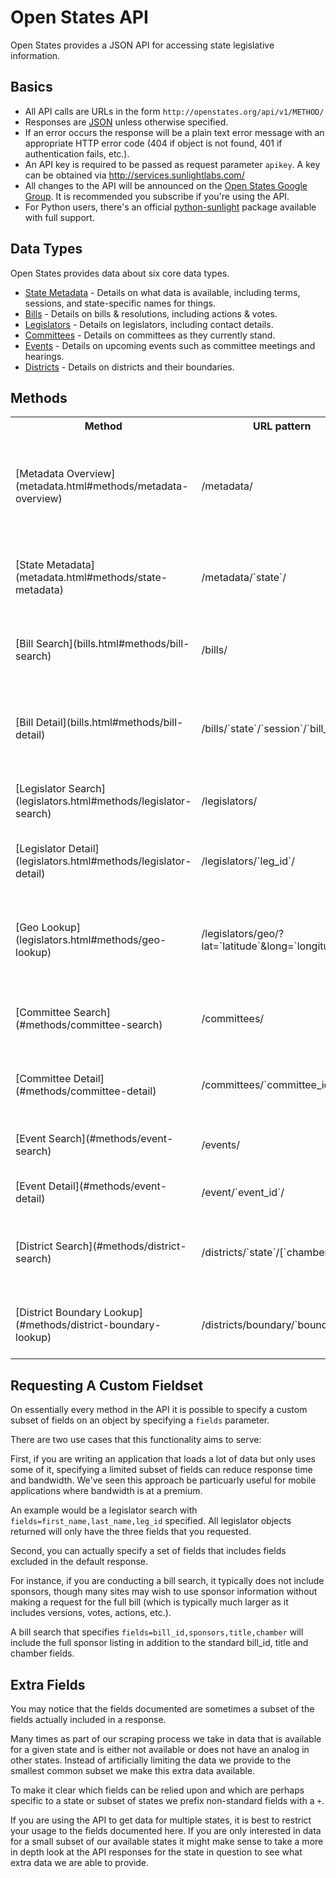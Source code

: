 Open States API
===============

Open States provides a JSON API for accessing state legislative information.

Basics
------

* All API calls are URLs in the form ``http://openstates.org/api/v1/METHOD/``
* Responses are [JSON](http://json.org) unless otherwise specified.
* If an error occurs the response will be a plain text error message with an appropriate HTTP error code (404 if object is not found, 401 if authentication fails, etc.).
* An API key is required to be passed as request parameter ``apikey``.   A key can be obtained via http://services.sunlightlabs.com/
* All changes to the API will be announced on the [Open States Google Group](http://groups.google.com/group/fifty-state-project/).  It is recommended you subscribe if you're using the API.
* For Python users, there's an official [python-sunlight](http://python-sunlight.readthedocs.org) package available with full support.

Data Types
----------

Open States provides data about six core data types.

* [State Metadata](metadata.html#metadata-fields) - Details on what data is available, including terms, sessions, and state-specific names for things.
* [Bills](bills.html#bill-fields) - Details on bills & resolutions, including actions & votes.
* [Legislators](legislators.html#legislator-fields) - Details on legislators, including contact details.
* [Committees](committees.html#committee-fields) - Details on committees as they currently stand.
* [Events](events.html#event-fields) - Details on upcoming events such as committee meetings and hearings.
* [Districts](districts.html#district-fields) - Details on districts and their boundaries.

Methods
-------

<table>
<tr> <th> Method </th> <th> URL pattern </th> <th> Description </th> </tr>
<tr>
    <td> [Metadata Overview](metadata.html#methods/metadata-overview) </td>
    <td> /metadata/ </td>
    <td> Get list of all states with data available and basic metadata about their status.  </td>
</tr>
<tr>
    <td> [State Metadata](metadata.html#methods/state-metadata) </td>
    <td> /metadata/`state`/ </td>
    <td> Get detailed metadata for a particular state. </td>
</tr>
<tr>
    <td> [Bill Search](bills.html#methods/bill-search) </td>
    <td> /bills/ </td>
    <td> Search bills by (almost) any of their attributes, or full text.  </td>
</tr>
<tr>
    <td> [Bill Detail](bills.html#methods/bill-detail) </td>
    <td> /bills/`state`/`session`/`bill_id`/ </td>
    <td> Get full detail for bill, including any actions, votes, etc. </td>
</tr>
<tr>
    <td> [Legislator Search](legislators.html#methods/legislator-search) </td>
    <td> /legislators/ </td>
    <td> Search legislators by their attributes.  </td>
</tr>
<tr>
    <td> [Legislator Detail](legislators.html#methods/legislator-detail) </td>
    <td> /legislators/`leg_id`/ </td>
    <td> Get full detail for a legislator, including all roles. </td>
</tr>
<tr>
    <td> [Geo Lookup](legislators.html#methods/geo-lookup) </td>
    <td> /legislators/geo/?lat=`latitude`&long=`longitude` </td>
    <td> Lookup all legislators that serve districts containing a given point. </td>
</tr>
<tr>
    <td> [Committee Search](#methods/committee-search) </td>
    <td> /committees/ </td>
    <td> Search committees by any of their attributes.  </td>
</tr>
<tr>
    <td> [Committee Detail](#methods/committee-detail) </td>
    <td> /committees/`committee_id`/ </td>
    <td> Get full detail for committee, including all members. </td>
</tr>
<tr>
    <td> [Event Search](#methods/event-search) </td>
    <td> /events/ </td>
    <td> Search events by state and type.  </td>
</tr>
<tr>
    <td> [Event Detail](#methods/event-detail) </td>
    <td> /event/`event_id`/ </td>
    <td> Get full detail for event. </td>
</tr>
<tr>
    <td> [District Search](#methods/district-search) </td>
    <td> /districts/`state`/[`chamber`/] </td>
    <td> List districts for state (and optionally filtered by chamber).  </td>
</tr>
<tr>
    <td> [District Boundary Lookup](#methods/district-boundary-lookup) </td>
    <td> /districts/boundary/`boundary_id`/ </td>
    <td> Get geographic boundary for a district. </td>
</tr>
</table>

Requesting A Custom Fieldset
----------------------------

On essentially every method in the API it is possible to specify a custom subset of fields on an object by specifying a ``fields`` parameter.

There are two use cases that this functionality aims to serve:

First, if you are writing an application that loads a lot of data but only uses some of it, specifying a limited subset of fields can reduce response time and bandwidth.  We've seen this approach be particuarly useful for mobile applications where bandwidth is at a premium.

An example would be a legislator search with ``fields=first_name,last_name,leg_id`` specified.  All legislator objects returned will only have the three fields that you requested.

Second, you can actually specify a set of fields that includes fields excluded in the default response.

For instance, if you are conducting a bill search, it typically does not include sponsors, though many sites may wish to use sponsor information without making a request for the full bill (which is typically much larger as it includes versions, votes, actions, etc.).

A bill search that specifies ``fields=bill_id,sponsors,title,chamber`` will include the full sponsor listing in addition to the standard bill_id, title and chamber fields.


Extra Fields
------------

You may notice that the fields documented are sometimes a subset of the fields actually included in a response.

Many times as part of our scraping process we take in data that is available for a given state and is either not available or does not have an analog in other states.  Instead of artificially limiting the data we provide to the smallest common subset we make this extra data available.

To make it clear which fields can be relied upon and which are perhaps specific to a state or subset of states we prefix non-standard fields with a ``+``.

If you are using the API to get data for multiple states, it is best to restrict your usage to the fields documented here. If you are only interested in data for a small subset of our available states it might make sense to take a more in depth look at the API responses for the state in question to see what extra data we are able to provide.

